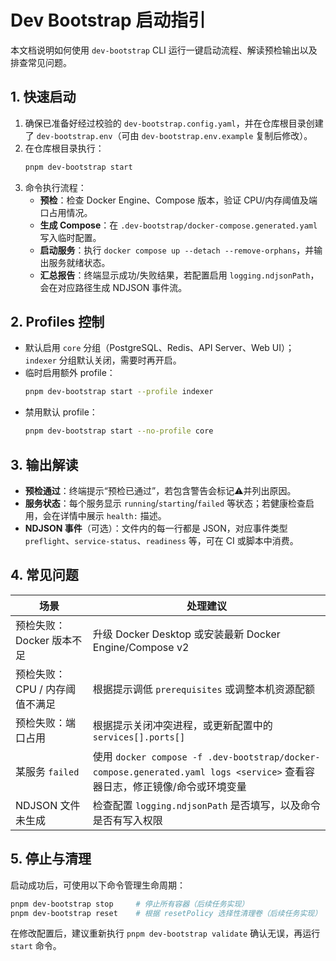 # Dev Bootstrap 启动指引

本文档说明如何使用 `dev-bootstrap` CLI 运行一键启动流程、解读预检输出以及排查常见问题。

## 1. 快速启动

1. 确保已准备好经过校验的 `dev-bootstrap.config.yaml`，并在仓库根目录创建了 `dev-bootstrap.env`（可由 `dev-bootstrap.env.example` 复制后修改）。
2. 在仓库根目录执行：
   ```bash
   pnpm dev-bootstrap start
   ```
3. 命令执行流程：
   - **预检**：检查 Docker Engine、Compose 版本，验证 CPU/内存阈值及端口占用情况。
   - **生成 Compose**：在 `.dev-bootstrap/docker-compose.generated.yaml` 写入临时配置。
   - **启动服务**：执行 `docker compose up --detach --remove-orphans`，并输出服务就绪状态。
   - **汇总报告**：终端显示成功/失败结果，若配置启用 `logging.ndjsonPath`，会在对应路径生成 NDJSON 事件流。

## 2. Profiles 控制

- 默认启用 `core` 分组（PostgreSQL、Redis、API Server、Web UI）；`indexer` 分组默认关闭，需要时再开启。
- 临时启用额外 profile：
  ```bash
  pnpm dev-bootstrap start --profile indexer
  ```
- 禁用默认 profile：
  ```bash
  pnpm dev-bootstrap start --no-profile core
  ```

## 3. 输出解读

- **预检通过**：终端提示“预检已通过”，若包含警告会标记⚠️并列出原因。
- **服务状态**：每个服务显示 `running`/`starting`/`failed` 等状态；若健康检查启用，会在详情中展示 `health:` 描述。
- **NDJSON 事件**（可选）：文件内的每一行都是 JSON，对应事件类型 `preflight`、`service-status`、`readiness` 等，可在 CI 或脚本中消费。

## 4. 常见问题

| 场景 | 处理建议 |
| ---- | -------- |
| 预检失败：Docker 版本不足 | 升级 Docker Desktop 或安装最新 Docker Engine/Compose v2 |
| 预检失败：CPU / 内存阈值不满足 | 根据提示调低 `prerequisites` 或调整本机资源配额 |
| 预检失败：端口占用 | 根据提示关闭冲突进程，或更新配置中的 `services[].ports[]` |
| 某服务 `failed` | 使用 `docker compose -f .dev-bootstrap/docker-compose.generated.yaml logs <service>` 查看容器日志，修正镜像/命令或环境变量 |
| NDJSON 文件未生成 | 检查配置 `logging.ndjsonPath` 是否填写，以及命令是否有写入权限 |

## 5. 停止与清理

启动成功后，可使用以下命令管理生命周期：

```bash
pnpm dev-bootstrap stop     # 停止所有容器（后续任务实现）
pnpm dev-bootstrap reset    # 根据 resetPolicy 选择性清理卷（后续任务实现）
```

在修改配置后，建议重新执行 `pnpm dev-bootstrap validate` 确认无误，再运行 `start` 命令。

